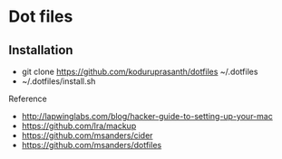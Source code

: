 # Dot files

## Installation
* git clone https://github.com/koduruprasanth/dotfiles ~/.dotfiles
* ~/.dotfiles/install.sh

Reference
* http://lapwinglabs.com/blog/hacker-guide-to-setting-up-your-mac
* https://github.com/lra/mackup
* https://github.com/msanders/cider
* https://github.com/msanders/dotfiles
